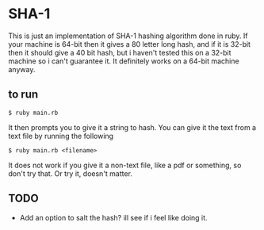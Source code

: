 # SHA-1 
This is just an implementation of SHA-1 hashing algorithm done in ruby. If your machine is 64-bit then it gives a 80 letter long hash, and if it is 32-bit then it should give a 40 bit hash, but i haven't tested this on a 32-bit machine so i can't guarantee it. It definitely works on a 64-bit machine anyway. 
## to run
```shell
$ ruby main.rb
```
It then prompts you to give it a string to hash. You can give it the text from a text file by running the following
```shell
$ ruby main.rb <filename>
```
It does not work if you give it a non-text file, like a pdf or something, so don't try that. Or try it, doesn't matter.

## TODO
- Add an option to salt the hash? ill see if i feel like doing it.